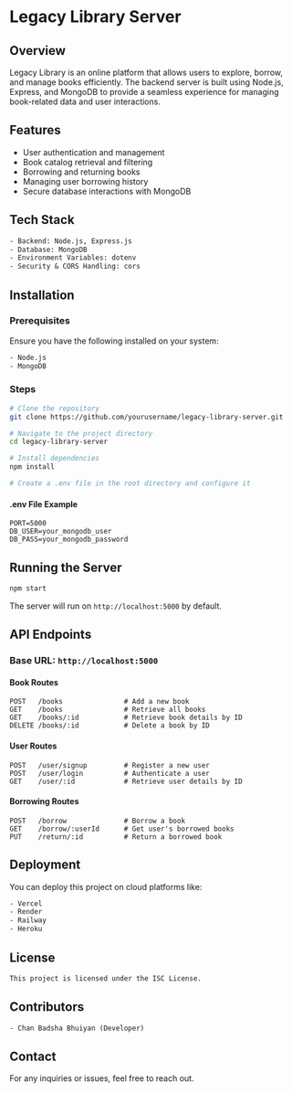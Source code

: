 # Legacy Library Server

## Overview
Legacy Library is an online platform that allows users to explore, borrow, and manage books efficiently. The backend server is built using Node.js, Express, and MongoDB to provide a seamless experience for managing book-related data and user interactions.

## Features
- User authentication and management
- Book catalog retrieval and filtering
- Borrowing and returning books
- Managing user borrowing history
- Secure database interactions with MongoDB

## Tech Stack
```txt
- Backend: Node.js, Express.js
- Database: MongoDB
- Environment Variables: dotenv
- Security & CORS Handling: cors
```

## Installation
### Prerequisites
Ensure you have the following installed on your system:
```txt
- Node.js
- MongoDB
```

### Steps
```sh
# Clone the repository
git clone https://github.com/yourusername/legacy-library-server.git

# Navigate to the project directory
cd legacy-library-server

# Install dependencies
npm install

# Create a .env file in the root directory and configure it
```

#### .env File Example
```env
PORT=5000
DB_USER=your_mongodb_user
DB_PASS=your_mongodb_password
```

## Running the Server
```sh
npm start
```
The server will run on `http://localhost:5000` by default.

## API Endpoints
### Base URL: `http://localhost:5000`
#### Book Routes
```http
POST   /books               # Add a new book
GET    /books               # Retrieve all books
GET    /books/:id           # Retrieve book details by ID
DELETE /books/:id           # Delete a book by ID
```

#### User Routes
```http
POST   /user/signup         # Register a new user
POST   /user/login          # Authenticate a user
GET    /user/:id            # Retrieve user details by ID
```

#### Borrowing Routes
```http
POST   /borrow              # Borrow a book
GET    /borrow/:userId      # Get user's borrowed books
PUT    /return/:id          # Return a borrowed book
```

## Deployment
You can deploy this project on cloud platforms like:
```txt
- Vercel
- Render
- Railway
- Heroku
```

## License
```txt
This project is licensed under the ISC License.
```

## Contributors
```txt
- Chan Badsha Bhuiyan (Developer)
```

## Contact
For any inquiries or issues, feel free to reach out.

